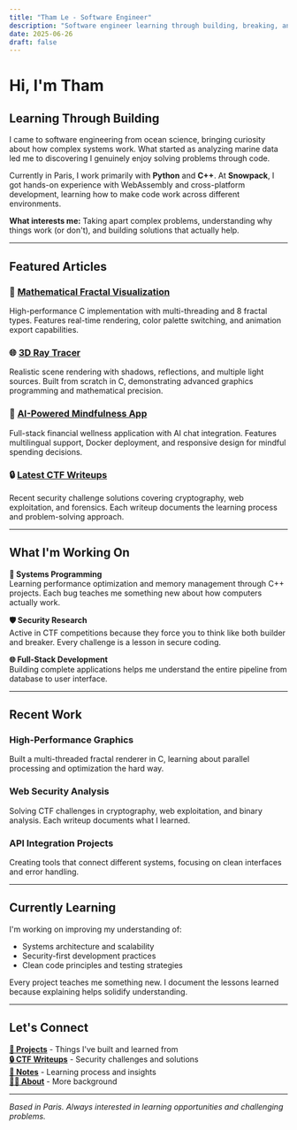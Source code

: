 ```yaml
---
title: "Tham Le - Software Engineer"
description: "Software engineer learning through building, breaking, and understanding systems. From ocean science to code."
date: 2025-06-26
draft: false
---
```


# Hi, I'm Tham

## Learning Through Building

I came to software engineering from ocean science, bringing curiosity about how complex systems work. What started as analyzing marine data led me to discovering I genuinely enjoy solving problems through code.

Currently in Paris, I work primarily with **Python** and **C++**. At **Snowpack**, I got hands-on experience with WebAssembly and cross-platform development, learning how to make code work across different environments.

**What interests me:** Taking apart complex problems, understanding why things work (or don't), and building solutions that actually help.

---

## Featured Articles

### **🎯 [Mathematical Fractal Visualization](/projects/fractol/)**
High-performance C implementation with multi-threading and 8 fractal types. Features real-time rendering, color palette switching, and animation export capabilities.

### **🌐 [3D Ray Tracer](/projects/minirt/)**
Realistic scene rendering with shadows, reflections, and multiple light sources. Built from scratch in C, demonstrating advanced graphics programming and mathematical precision.

### **🤖 [AI-Powered Mindfulness App](/projects/mindful/)**
Full-stack financial wellness application with AI chat integration. Features multilingual support, Docker deployment, and responsive design for mindful spending decisions.

### **🔒 [Latest CTF Writeups](/ctf/)**
Recent security challenge solutions covering cryptography, web exploitation, and forensics. Each writeup documents the learning process and problem-solving approach.

---

## What I'm Working On

**🔧 Systems Programming**  
Learning performance optimization and memory management through C++ projects. Each bug teaches me something new about how computers actually work.

**🛡️ Security Research**  
Active in CTF competitions because they force you to think like both builder and breaker. Every challenge is a lesson in secure coding.

**🌐 Full-Stack Development**  
Building complete applications helps me understand the entire pipeline from database to user interface.

---

## Recent Work

### **High-Performance Graphics** 
Built a multi-threaded fractal renderer in C, learning about parallel processing and optimization the hard way.

### **Web Security Analysis**
Solving CTF challenges in cryptography, web exploitation, and binary analysis. Each writeup documents what I learned.

### **API Integration Projects**
Creating tools that connect different systems, focusing on clean interfaces and error handling.

---

## Currently Learning

I'm working on improving my understanding of:
- Systems architecture and scalability
- Security-first development practices  
- Clean code principles and testing strategies

Every project teaches me something new. I document the lessons learned because explaining helps solidify understanding.

---

## Let's Connect

**[📁 Projects](/projects/)** - Things I've built and learned from  
**[🔒 CTF Writeups](/ctf/)** - Security challenges and solutions  
**[📝 Notes](/notes/)** - Learning process and insights  
**[👨‍💻 About](/about/)** - More background  

---

*Based in Paris. Always interested in learning opportunities and challenging problems.*
